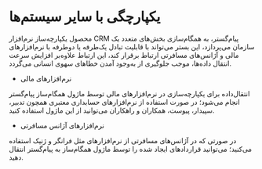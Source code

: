 # یکپارچگی با سایر سیستم‌ها 

محصول یکپارچه‌ساز نرم‌افزار CRM پیام‌گستر، به همگام‌سازی بخش‌های متعدد یک سازمان می‌پردازد، این بستر می‌تواند با قابلیت تبادل یک‌طرفه یا دوطرفه با نرم‌افزارهای مالی و آژانس‌های مسافرتی ارتباط برقرار کند، این ارتباط علاوه‌بر افزایش سرعت انتقال داده‌ها، موجب جلوگیری از به‌وجود آمدن خطاهای سهوی انسانی می‌گردد.


-  	نرم‌افزارهای مالی

انتقال‌داده برای یکپارچه‌سازی در نرم‌افزارهای مالی توسط ماژول همگام‌ساز پیام‌گستر انجام می‌شود؛ در صورت استفاده از نرم‌افزارهای حسابداری معتبری همچون تدبیر، سپیدار، پیوست، همکاران و راهکاران می‌توانید از این ماژول استفاده کنید.



-  	نرم‌افزارهای آژانس مسافرتی

در صورتی که در آژانس‌های مسافرتی از نرم‌افزارهای مثل فرانگر و ژنیک استفاده می‌کنید؛ می‌توانید قراردادهای ایجاد شده را توسط ماژول همگام‌ساز به پیام‌گستر انتقال دهید.

